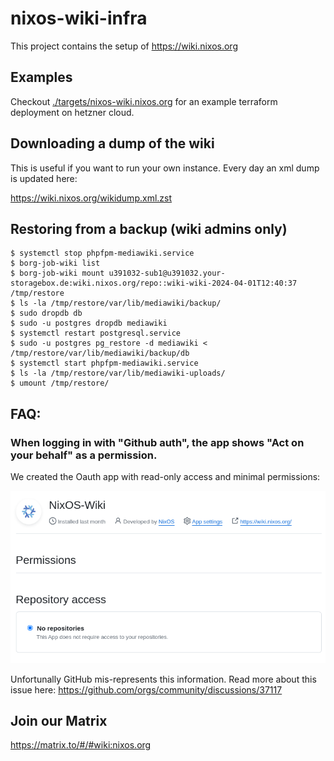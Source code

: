 # nixos-wiki-infra

This project contains the setup of https://wiki.nixos.org

## Examples

Checkout [./targets/nixos-wiki.nixos.org]() for an example terraform deployment on hetzner cloud.

## Downloading a dump of the wiki

This is useful if you want to run your own instance.
Every day an xml dump is updated here:

https://wiki.nixos.org/wikidump.xml.zst

## Restoring from a backup (wiki admins only)

```
$ systemctl stop phpfpm-mediawiki.service
$ borg-job-wiki list
$ borg-job-wiki mount u391032-sub1@u391032.your-storagebox.de:wiki.nixos.org/repo::wiki-wiki-2024-04-01T12:40:37 /tmp/restore
$ ls -la /tmp/restore/var/lib/mediawiki/backup/
$ sudo dropdb db
$ sudo -u postgres dropdb mediawiki
$ systemctl restart postgresql.service
$ sudo -u postgres pg_restore -d mediawiki < /tmp/restore/var/lib/mediawiki/backup/db
$ systemctl start phpfpm-mediawiki.service
$ ls -la /tmp/restore/var/lib/mediawiki-uploads/
$ umount /tmp/restore/
```

## FAQ:

### When logging in with "Github auth", the app shows "Act on your behalf" as a permission.

We created the Oauth app with read-only access and minimal permissions:

![](./oauth-permissions.png)

Unfortunally GitHub mis-represents this information.
Read more about this issue here: https://github.com/orgs/community/discussions/37117

## Join our Matrix

https://matrix.to/#/#wiki:nixos.org
